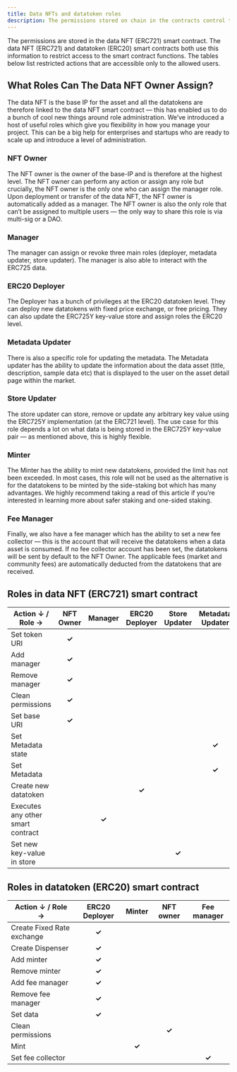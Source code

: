 ```yaml
---
title: Data NFTs and datatoken roles
description: The permissions stored on chain in the contracts control the access to the data NFT (ERC721) and datatoken (ERC20) smart contract functions.
---
```


The permissions are stored in the data NFT (ERC721) smart contract. The data NFT (ERC721) and datatoken (ERC20) smart contracts both use this information to restrict access to the smart contract functions. The tables below list restricted actions that are accessible only to the allowed users.

## What Roles Can The Data NFT Owner Assign?

The data NFT is the base IP for the asset and all the datatokens are therefore linked to the data NFT smart contract — this has enabled us to do a bunch of cool new things around role administration. We’ve introduced a host of useful roles which give you flexibility in how you manage your project. This can be a big help for enterprises and startups who are ready to scale up and introduce a level of administration.

### NFT Owner

The NFT owner is the owner of the base-IP and is therefore at the highest level. The NFT owner can perform any action or assign any role but crucially, the NFT owner is the only one who can assign the manager role. Upon deployment or transfer of the data NFT, the NFT owner is automatically added as a manager. The NFT owner is also the only role that can’t be assigned to multiple users — the only way to share this role is via multi-sig or a DAO.

### Manager

The manager can assign or revoke three main roles (deployer, metadata updater, store updater). The manager is also able to interact with the ERC725 data.

### ERC20 Deployer

The Deployer has a bunch of privileges at the ERC20 datatoken level. They can deploy new datatokens with fixed price exchange, or free pricing. They can also update the ERC725Y key-value store and assign roles the ERC20 level.

### Metadata Updater

There is also a specific role for updating the metadata. The Metadata updater has the ability to update the information about the data asset (title, description, sample data etc) that is displayed to the user on the asset detail page within the market.

### Store Updater

The store updater can store, remove or update any arbitrary key value using the ERC725Y implementation (at the ERC721 level). The use case for this role depends a lot on what data is being stored in the ERC725Y key-value pair — as mentioned above, this is highly flexible.

### Minter

The Minter has the ability to mint new datatokens, provided the limit has not been exceeded. In most cases, this role will not be used as the alternative is for the datatokens to be minted by the side-staking bot which has many advantages. We highly recommend taking a read of this article if you’re interested in learning more about safer staking and one-sided staking.

### Fee Manager

Finally, we also have a fee manager which has the ability to set a new fee collector — this is the account that will receive the datatokens when a data asset is consumed. If no fee collector account has been set, the datatokens will be sent by default to the NFT Owner. The applicable fees (market and community fees) are automatically deducted from the datatokens that are received.

## Roles in data NFT (ERC721) smart contract

| Action &darr; / Role &rarr;       | NFT Owner              | Manager                | ERC20 Deployer         | Store Updater          | Metadata Updater       |
| --------------------------------- | ---------------------- | ---------------------- | ---------------------- | ---------------------- | ---------------------- |
| Set token URI                     | <center>**✓**</center> |                        |                        |                        |                        |
| Add manager                       | <center>**✓**</center> |                        |                        |                        |                        |
| Remove manager                    | <center>**✓**</center> |                        |                        |                        |                        |
| Clean permissions                 | <center>**✓**</center> |                        |                        |                        |                        |
| Set base URI                      | <center>**✓**</center> |                        |                        |                        |                        |
| Set Metadata state                |                        |                        |                        |                        | <center>**✓**</center> |
| Set Metadata                      |                        |                        |                        |                        | <center>**✓**</center> |
| Create new datatoken              |                        |                        | <center>**✓**</center> |                        |                        |
| Executes any other smart contract |                        | <center>**✓**</center> |                        |                        |                        |
| Set new key-value in store        |                        |                        |                        | <center>**✓**</center> |                        |

## Roles in datatoken (ERC20) smart contract

| Action &darr; / Role &rarr; | ERC20 Deployer         | Minter                 | NFT owner              | Fee manager            |
| --------------------------- | ---------------------- | ---------------------- | ---------------------- | ---------------------- |
| Create Fixed Rate exchange  | <center>**✓**</center> |                        |                        |                        |
| Create Dispenser            | <center>**✓**</center> |                        |                        |                        |
| Add minter                  | <center>**✓**</center> |                        |                        |                        |
| Remove minter               | <center>**✓**</center> |                        |                        |                        |
| Add fee manager             | <center>**✓**</center> |                        |                        |                        |
| Remove fee manager          | <center>**✓**</center> |                        |                        |                        |
| Set data                    | <center>**✓**</center> |                        |                        |                        |
| Clean permissions           |                        |                        | <center>**✓**</center> |                        |
| Mint                        |                        | <center>**✓**</center> |                        |                        |
| Set fee collector           |                        |                        |                        | <center>**✓**</center> |
